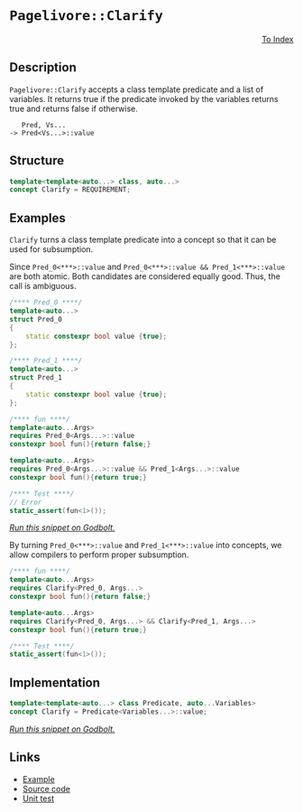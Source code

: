 <!-- Copyright 2024 Feng Mofan
SPDX-License-Identifier: Apache-2.0 -->

# `Pagelivore::Clarify`

<p style='text-align: right;'><a href="../../concepts.md#pagelivore-clarify">To Index</a></p>

## Description

`Pagelivore::Clarify` accepts a class template predicate and a list of variables.
It returns true if the predicate invoked by the variables returns true and returns false if otherwise.

<pre><code>   Pred, Vs...
-> Pred&lt;Vs...&gt;::value</code></pre>

## Structure

```C++
template<template<auto...> class, auto...>
concept Clarify = REQUIREMENT;
```

## Examples

`Clarify` turns a class template predicate into a concept so that it can be used for subsumption.

Since `Pred_0<***>::value` and `Pred_0<***>::value && Pred_1<***>::value` are both atomic.
Both candidates are considered equally good.
Thus, the call is ambiguous.

```C++
/**** Pred_0 ****/
template<auto...>
struct Pred_0
{
    static constexpr bool value {true};
};

/**** Pred_1 ****/
template<auto...>
struct Pred_1
{
    static constexpr bool value {true};
};

/**** fun ****/
template<auto...Args>
requires Pred_0<Args...>::value
constexpr bool fun(){return false;}

template<auto...Args>
requires Pred_0<Args...>::value && Pred_1<Args...>::value
constexpr bool fun(){return true;}

/**** Test ****/
// Error
static_assert(fun<1>());
```

[*Run this snippet on Godbolt.*](https://godbolt.org/#z:OYLghAFBqd5QCxAYwPYBMCmBRdBLAF1QCcAaPECAMzwBtMA7AQwFtMQByARg9KtQYEAysib0QXACx8BBAKoBnTAAUAHpwAMvAFYTStJg1DIApACYAQuYukl9ZATwDKjdAGFUtAK4sGIMwCspK4AMngMmAByPgBGmMT%2BAGykAA6oCoRODB7evv5BaRmOAmER0SxxCWbJdpgOWUIETMQEOT5%2BgbaY9sUMjc0EpVGx8Um2TS1teZ0KE4PhwxWj1QCUtqhexMjsHAD0AFSH%2BwDUysSY6AD6GsdH%2B7smGgCCBJgsKQavJgDMbkxeRAAdMCfthHk9ZsQvA5TucrhpwSYAOxWZ7HdHHWZMRzIY5oBizTCqFLEY4xVCeY4ANzEXkwx2RFgIUMwyIAIj9UU92ZzEc8DkdYRdLlxbkcHs9Xu9Pqzfv8gSDvmDnpDoQQhVcuIiUeCMZimji8QJCcTSeTKTTvPTGcy6Tzvlz7Y7%2BXdjlQvAwxYcJS83h9sbK/gDUMDAU9iMAFKDwecAI5ePDnBQa64/NzhyOh0EgECWu3PfEmklkim0N0eiArRnnAibT1UMRKXlIjnPcFS/1fOXB0MZqNKmOYeOJzDJs7ChG/PtZpU5vPW6rmRIprVTiMKGfYOe01kF42vU0lynuhiV6uYWvET222VWFt8p4Cw7HAAqo/Vdx9u12x2wxGIJDgliOKXEwChKC01Aemmq7YJWVYOhway0JwAS8H4HBaKQqCcG41jWJiGxbAu3w8KQBCaEhawANYgAEiSAgAHIkUgBEiiSSAAnN87FmN8%2BicJIvAsBIGgaKQGFYThHC8AoIDiRRmFIaQcCwDAiAgBsBApAC5CUGg7x0PEkSsDsqjMQAtBxxzAMguJSICZi8BchAkHg6B6PwggiGI7BSDIgiKCo6hKaQuhcKQADuxBMCknA8MhqHoZR2GcAA8gCOnqqgVDHOZiRWZINl2ccDlmMcEAeIZ9CkuYpErLwilaGsEBIAZKRGWQFAQO1nUgMAUhmHwdCvMQckQDEKUxOEzQAJ7xbw03MMQs1pTE2h1IpZEGWwghpQwtDzaFWAxF4wB/LQtBydwvBYCwhjAOIx0jvUVKjilRJ1ACOxkeErwoaFtB4DEMUrR4WApcyeAiTdpBvcQ5JKGybwPUDRiUWsVAGJGABqeCYJFaUpIwC0BcIojiP5XnyEoagpeF%2BgPSg%2BGWPowNyZAayoCkvTXRZszoD8bKmJY1hmFJ8PEO572c10PRZC4DDuJ47R6KECzlJUeiFJkAhTH4EU670Qya6MEW1PUAj9JMKt5Ob3SbQ0cwmyMCTm3M%2Bt6FiLQu0sbtrAoRHbBIiUcGhEkpdJeWWdZtn2ZIjkVbgrm1XxXANeRGNrAgmBMFgCSVqQtGSN8gLcUikgaJIZiSIkYn0ZxAkcEJpAid8ZiAt8iRIox3yMQEARcDxnGMRHoXSbJ8mZ0pLXqa1mmZbp3W9TVJlsJw%2BWFXiBhGKVnGAlwgJYS5RBSx5EXUz5lPSNTQV06FuhDdFsULaH4eSbw0kZdpALHDl0cFWssgHewA94HyPhVKqHUaoMj4mYDOTVlLzxXvEPSPVUDVVGMAh6XBOJcHEjQWgo1xqTVCktOapNyErTWhtBwpMdqMAIPtQ6KUTpnQuldUmd1UY7Cwvgc4r13qhU%2Bsgb6pM/rdBSkDEGc1wa8MalLGGZF4aI0wMje6Rg0agBnnwbGCg8YEyJiTWGl8KZ%2BRvrIO%2BIUsKP0ZujEWVhWbSI5oXbmvNOD8wIILb4wsWYWHFp/SW0sXEBwdpbPwEBXCewiurMorttbpF1tkW2BtUiJONhreJ9t5ZWw9ikr2YTejW3mHEv2Xs8m5FSd7Epiwtbp3WJsYO9SAbv0jpwABW9sG71weAm4EBk6n1gfVRqWdSA5zzqMQutF8HiQBi3NuARARcQCJxMwqzqiMSHhxMeUlOCTwUhjFSc8kBaSymglBxA147GaCwayLAFBUlxFSHpMpZjOXwKfdynlZBX3MWTKx9MQD8WfnFG6b9krj3SovbKuVVB3IeU8l5AZZiQIwdA%2BIQzvgIMOcgtFnVzl4pqrmZAKQUiXGeZxS4ryCCXDhTfEa8QSFTRmitShLLVrrU2vQjBu0mEHSOnwzAp1zpiE4bDbhmj5GkH4Y7N611j6qC%2Bq8cRghJGA2BqDWacjIaKNJio9IaiUaaPCNo5quimC43xoTYmGEyKmN8hICxgVabWJ0ECuxxg/FsxiCE7CPMsjXV2ALZmotLABOwkErAvqLa9EVsrSpasla%2BzqWkooWRompqScms2ctHa5IGBmmNTsBjZrduMAt%2BT3YlsyWU%2BpgdGl%2BXBTsz%2B7S6XHHuY86kSLXgov6R8kgQz04jJntnXO%2BdKCh3mUCjuWy4FmDMFwRiGhEgrObalGStgp6IJWDREAJcD59wCNXb4ARl18XYk3b4ELdkbu3aHJya6J7T2amseGGRnCSCAA%3D%3D%3D)

By turning `Pred_0<***>::value` and `Pred_1<***>::value` into concepts, we allow compilers to perform proper subsumption.

```C++
/**** fun ****/
template<auto...Args>
requires Clarify<Pred_0, Args...>
constexpr bool fun(){return false;}

template<auto...Args>
requires Clarify<Pred_0, Args...> && Clarify<Pred_1, Args...>
constexpr bool fun(){return true;}

/**** Test ****/
static_assert(fun<1>());
```

## Implementation

```C++
template<template<auto...> class Predicate, auto...Variables>
concept Clarify = Predicate<Variables...>::value;
```

[*Run this snippet on Godbolt.*](https://godbolt.org/#z:OYLghAFBqd5QCxAYwPYBMCmBRdBLAF1QCcAaPECAMzwBtMA7AQwFtMQByARg9KtQYEAysib0QXACx8BBAKoBnTAAUAHpwAMvAFYTStJg1DIApACYAQuYukl9ZATwDKjdAGFUtAK4sGIMwCspK4AMngMmAByPgBGmMQgAMwAbKQADqgKhE4MHt6%2B/kEZWY4CYRHRLHEJKbaY9qUMQgRMxAR5Pn6BdQ05za0E5VGx8UmpCi1tHQXdEwNDldVjAJS2qF7EyOwcAPQAVAeHR8cnhzsmGgCC%2B4cA1ACSLGn0bIJMjbdH51c3p3%2Bn30uF0uBEwTwMoJMiTcoPB70wULcTC8RAAdOiodhbsgDAoFLdlMRMPhRKDSLdkWj0QA1Vp4JgxegKTHAtAMLZpAi3NwGYh4KgAT1uUIAIgSiST4YjaXyGUz0ajMSAQAA3MReBGJKxXYG/f5nXVHW4AFUwE3xX0N%2BstOp%2BRsJxIA%2BhpPgarrDnlLoZTUAqWVcJsQvA5xU6NMCTAB2bWXW5x25zRzIbECCaYVRpYi3GKoTy3NXeTDC6MEIMIyMiqExqOVrURu13B3oR1cV0HQEeiGapEo30YxLYYGB4NcpstiPR4HxhMtJMphhpjNZnN5gsa4sWUsamtVie16sNg63KheBhtvYdsGeyHe3sKy7EYDMgfAokARy8eCJ%2BJ5dMFiLHDRyQfJ8/RfK42UXTNs1zWhj1PCBlijCwiQIDYzyoMQlF3Ct6xBK8u0RH170fZ9Byud9P2/bleX5AUAIlZ1gNIsCsXMZJ2Jov96OhMcuGY0D%2B3Iy5INBJcYLzE8GEQ5DUPQ24t01KxcNta4jVNCZz0BRM8GQR0mDxeICGoU9ES4TFEKQrUOFWWhOACXg/A4LRSFQTg3GsawE3WTYi3MRIeFIAhNBs1YAGsQACZJUQADmSKQAkjZJJAATkSJKzESfROEkXgWAkDQgKcly3I4XgFBAIDgucmzSDgWAYEQEB1gINIUXISg0CeOh4kiVhtlUOKAFpktuYBkGTKRUTMXhiUIEg8HQPR%2BEEEQxHYKQZEERQVHUGrSF0fiAHdiCYNJOB4Wz7MckLXM4AB5FE2q5VAqFuQbkhGyQxom24prMW4IA8br6CzfyuGWXhqq0VYICQLq0h6sgKAgBGkZAYApDMPg6FBYgKogGJbpicJWgFC7eBJ5hiAFe6Ym0TAHAp0guteAh7oYWhyf2rAYi8YAkVoWgKu4XgsBYQxgHEHmv0ZxwVTNW700ZlFtkC8JQTs/baDwGJTppjwsFu0s8Hy0XSAV4gcyUEUwUlnWjBC1YqAMJ9qTwTAjvutJGGZlbhFEcRNv9na1Fuw79EllBPMsfRdYqyBVlQTkchFoaJnQUVTEsawzBKy2%2BSwBPEJ6OWchcBh3E8To9FCcJhiqUZ%2BOKbIBGmPxm8yVuGAWEYEn4uwy4EfopmrgoB/qIemkmQZ68WJvbBn9u9DmNpe8b/vVgUHytgkK6OAc0hit4Ur3uG0bxsmyRpsB3B5rBzKIahp3VgQTAmCwBIS4iyRElRNLIySA0JIMwkhkiFSiilbKHBcqkHyokMwqIUiRhiokGKAQAhcHSilGKR9bqlXKpVIKTs6qNThs1J67UUZo1Bn1NgnAPpfWxAYIwf0Uqoi4KiFyc0iCF2WrINaQdpAhyUGHfauhsYnTOhTfeh9j53Q4I9VqKJbivTPp9UaOJJZsI4VwwGwNEag2FJlMwkNiE1VhvDVAIN4gdVRtYwxowtFGC4ClLgQEaC0DxgTIm%2B0qZk2Zv4mmdMGZM3NqzRg7NObcxcrzfmgthbM3FvbbYsTZYODwArEW3DVAq1BMzDW9Rbo6z1mTQ2qSoZ8jNoFS21tMC2wlkYB2oALF8Fdgod2ntva%2B3Nv7QRG1hGyFDntFyEjI6O2zlYWOJTi5JxTqmTg6cCCZ0SCKSZud87xELorROpcMnOAgK4Ze/E64VD7noFujRjnpC7o0deSwJ69GHkvMeHc9mNBHrPM5G8V4vPyG81eXyG4PK3jvDasibr7VPowzRLDgA6M4S6CAd9eHGICmY6GoVSBvw/qMb%2BBUgJa1gfAgIqJUoBBSmYSlZhkgxSwclPBULOCEKqiQ%2BqTUWrPTsTQ3q/VOCtBYKNFgCgVTJhVK41EXYJizXwLwxa/DVqBwGVteQoiRk6CSKQKR51RYQsZSVB6lCXpvVUEKkVYqJVSq5EDBxSM0WJAxWyqxNjkadVtaDVUyA0hpEdOKlKjorWOlNcI3G8QfHE1JjTQJkbab0zlszCJggOZc1unEgWYhEnm2SU0ippB8BEgyVkpWuTkCqwKYIIp2tdb6wFOU42VTma1MyPUu2TTwgtJhm0pgbsPZex9k5QKfSlUSEGdtNV4dNVwujjnaZ8d4BzMaCLHYGdp1TIsHnE%2BBdFo7JLoPfZfhDmV2uac4FC9Lk5Gueesoc9zmPKnp865e6Pkz3uQvQFj6X03p%2BRDNYGxd4/q1nI/BnB3pmtFfmS18JNLItlSQNFT9zEw1fu/T%2BlB97EqSIg%2BlJizBmC4DFDQyQKX6pPsy2wRDMXLHCiAX%2BHC0EBBAYkAIhHMpJWgYkSFBqyqIaxVrGaJGFHPwsasS2WRnCSCAA%3D%3D)

## Links

- [Example](../../../code/facilities/concepts/pagelivore/clarify/implementation.hpp)
- [Source code](../../../../conceptrodon/pagelivore/concepts/clarify.hpp)
- [Unit test](../../../../tests/unit/concepts/pagelivore/clarify.test.hpp)

